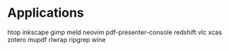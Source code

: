 # Applications

htop
inkscape
gimp
meld
neovim
pdf-presenter-console
redshift
vlc
xcas
zotero
mupdf
rlwrap
ripgrep
wine
